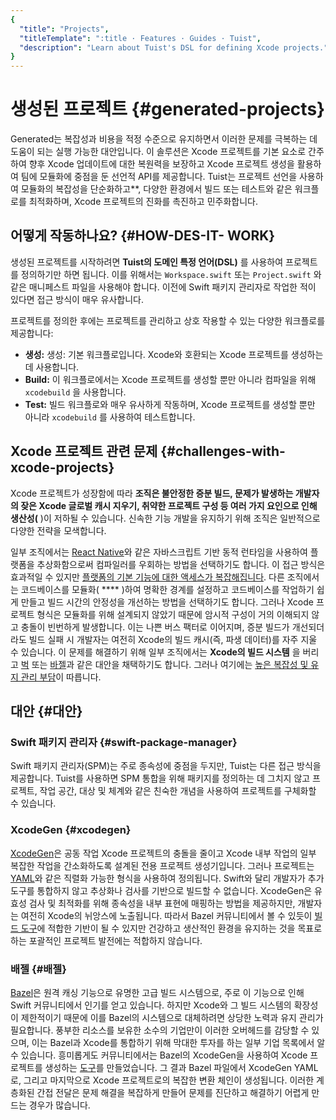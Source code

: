 ```yaml
---
{
  "title": "Projects",
  "titleTemplate": ":title · Features · Guides · Tuist",
  "description": "Learn about Tuist's DSL for defining Xcode projects."
}
---
```

# 생성된 프로젝트 {#generated-projects}

Generated는 복잡성과 비용을 적정 수준으로 유지하면서 이러한 문제를 극복하는 데 도움이 되는 실행 가능한 대안입니다. 이 솔루션은
Xcode 프로젝트를 기본 요소로 간주하여 향후 Xcode 업데이트에 대한 복원력을 보장하고 Xcode 프로젝트 생성을 활용하여 팀에 모듈화에
중점을 둔 선언적 API를 제공합니다. Tuist는 프로젝트 선언을 사용하여 모듈화의 복잡성을 단순화하고**, 다양한 환경에서 빌드 또는
테스트와 같은 워크플로를 최적화하며, Xcode 프로젝트의 진화를 촉진하고 민주화합니다.

## 어떻게 작동하나요? {#HOW-DES-IT- WORK}

생성된 프로젝트를 시작하려면 **Tuist의 도메인 특정 언어(DSL)** 를 사용하여 프로젝트를 정의하기만 하면 됩니다. 이를 위해서는
`Workspace.swift` 또는 `Project.swift` 와 같은 매니페스트 파일을 사용해야 합니다. 이전에 Swift 패키지 관리자로
작업한 적이 있다면 접근 방식이 매우 유사합니다.

프로젝트를 정의한 후에는 프로젝트를 관리하고 상호 작용할 수 있는 다양한 워크플로를 제공합니다:

- **생성:** 생성: 기본 워크플로입니다. Xcode와 호환되는 Xcode 프로젝트를 생성하는 데 사용합니다.
- **<LocalizedLink href="/guides/features/build">Build</LocalizedLink>:** 이
  워크플로에서는 Xcode 프로젝트를 생성할 뿐만 아니라 컴파일을 위해 `xcodebuild` 을 사용합니다.
- **<LocalizedLink href="/guides/features/test">Test</LocalizedLink>:** 빌드 워크플로와
  매우 유사하게 작동하며, Xcode 프로젝트를 생성할 뿐만 아니라 `xcodebuild` 를 사용하여 테스트합니다.

## Xcode 프로젝트 관련 문제 {#challenges-with-xcode-projects}

Xcode 프로젝트가 성장함에 따라 **조직은 불안정한 증분 빌드, 문제가 발생하는 개발자의 잦은 Xcode 글로벌 캐시 지우기, 취약한
프로젝트 구성 등 여러 가지 요인으로 인해 생산성(** )이 저하될 수 있습니다. 신속한 기능 개발을 유지하기 위해 조직은 일반적으로 다양한
전략을 모색합니다.

일부 조직에서는 [React Native](https://reactnative.dev/)와 같은 자바스크립트 기반 동적 런타임을 사용하여
플랫폼을 추상화함으로써 컴파일러를 우회하는 방법을 선택하기도 합니다. 이 접근 방식은 효과적일 수 있지만 [플랫폼의 기본 기능에 대한 액세스가
복잡해집니다](https://shopify.engineering/building-app-clip-react-native). 다른 조직에서는
코드베이스를 모듈화( **** )하여 명확한 경계를 설정하고 코드베이스를 작업하기 쉽게 만들고 빌드 시간의 안정성을 개선하는 방법을 선택하기도
합니다. 그러나 Xcode 프로젝트 형식은 모듈화를 위해 설계되지 않았기 때문에 암시적 구성이 거의 이해되지 않고 충돌이 빈번하게 발생합니다.
이는 나쁜 버스 팩터로 이어지며, 증분 빌드가 개선되더라도 빌드 실패 시 개발자는 여전히 Xcode의 빌드 캐시(즉, 파생 데이터)를 자주 지울
수 있습니다. 이 문제를 해결하기 위해 일부 조직에서는 **Xcode의 빌드 시스템** 을 버리고 [벅](https://buck.build/)
또는 [바젤](https://bazel.build/)과 같은 대안을 채택하기도 합니다. 그러나 여기에는 [높은 복잡성 및 유지 관리
부담](https://bazel.build/migrate/xcode)이 따릅니다.


## 대안 {#대안}

### Swift 패키지 관리자 {#swift-package-manager}

Swift 패키지 관리자(SPM)는 주로 종속성에 중점을 두지만, Tuist는 다른 접근 방식을 제공합니다. Tuist를 사용하면 SPM 통합을
위해 패키지를 정의하는 데 그치지 않고 프로젝트, 작업 공간, 대상 및 체계와 같은 친숙한 개념을 사용하여 프로젝트를 구체화할 수 있습니다.

### XcodeGen {#xcodegen}

[XcodeGen](https://github.com/yonaskolb/XcodeGen)은 공동 작업 Xcode 프로젝트의 충돌을 줄이고
Xcode 내부 작업의 일부 복잡한 작업을 간소화하도록 설계된 전용 프로젝트 생성기입니다. 그러나 프로젝트는
[YAML](https://yaml.org/)와 같은 직렬화 가능한 형식을 사용하여 정의됩니다. Swift와 달리 개발자가 추가 도구를 통합하지
않고 추상화나 검사를 기반으로 빌드할 수 없습니다. XcodeGen은 유효성 검사 및 최적화를 위해 종속성을 내부 표현에 매핑하는 방법을
제공하지만, 개발자는 여전히 Xcode의 뉘앙스에 노출됩니다. 따라서 Bazel 커뮤니티에서 볼 수 있듯이 [빌드
도구](https://github.com/MobileNativeFoundation/rules_xcodeproj)에 적합한 기반이 될 수 있지만
건강하고 생산적인 환경을 유지하는 것을 목표로 하는 포괄적인 프로젝트 발전에는 적합하지 않습니다.

### 배젤 {#배젤}

[Bazel](https://bazel.build)은 원격 캐싱 기능으로 유명한 고급 빌드 시스템으로, 주로 이 기능으로 인해 Swift
커뮤니티에서 인기를 얻고 있습니다. 하지만 Xcode와 그 빌드 시스템의 확장성이 제한적이기 때문에 이를 Bazel의 시스템으로 대체하려면
상당한 노력과 유지 관리가 필요합니다. 풍부한 리소스를 보유한 소수의 기업만이 이러한 오버헤드를 감당할 수 있으며, 이는 Bazel과
Xcode를 통합하기 위해 막대한 투자를 하는 일부 기업 목록에서 알 수 있습니다. 흥미롭게도 커뮤니티에서는 Bazel의 XcodeGen을
사용하여 Xcode 프로젝트를 생성하는
[도구](https://github.com/MobileNativeFoundation/rules_xcodeproj)를 만들었습니다. 그 결과
Bazel 파일에서 XcodeGen YAML로, 그리고 마지막으로 Xcode 프로젝트로의 복잡한 변환 체인이 생성됩니다. 이러한 계층화된 간접
전달은 문제 해결을 복잡하게 만들어 문제를 진단하고 해결하기 어렵게 만드는 경우가 많습니다.
